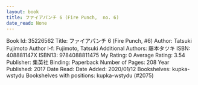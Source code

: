 ```yaml
---
layout: book
title: ファイアパンチ 6 (Fire Punch,  no. 6)
date_read: None
---
```


Book Id: 35226562
Title: ファイアパンチ 6 (Fire Punch, #6)
Author: Tatsuki Fujimoto
Author l-f: Fujimoto, Tatsuki
Additional Authors: 藤本タツキ
ISBN: 408881147X
ISBN13: 9784088811475
My Rating: 0
Average Rating: 3.54
Publisher: 集英社
Binding: Paperback
Number of Pages: 208
Year Published: 2017
Date Read: 
Date Added: 2020/01/12
Bookshelves: kupka-wstydu
Bookshelves with positions: kupka-wstydu (#2075)

